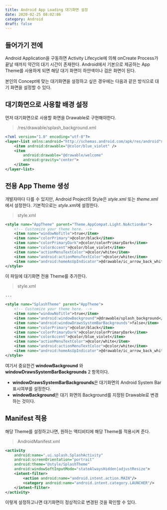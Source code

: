 ```yaml
---
title: Android App Loading 대기화면 설정
date: 2020-02-25 08:02:86
category: Android
draft: false
---
```


## 들어가기 전에

Android Application을 구동하면 Activity Lifecycle에 의해 onCreate Process가 끝날 때까지 약간의 대기 시간이 존재한다. Android에서 기본으로 제공하는 App Theme를 사용하게 되면 해당 대기 화면이 하얀색이나 검은 화면이 된다.

본인의 Concept에 맞는 대기화면을 설정하고 싶은 경우에는 다음과 같은 방식으로 대기 화면을 설정할 수 있다.

## 대기화면으로 사용할 배경 설정

먼저 대기화면으로 사용할 화면을 Drawable로 구현해야한다.

> /res/drawable/splash_background.xml

```xml
<?xml version="1.0" encoding="utf-8"?>
<layer-list xmlns:android="http://schemas.android.com/apk/res/android">
    <item android:drawable="@color/blue_violet" />
    <item
        android:drawable="@drawable/welcome"
        android:gravity="center">
    </item>
</layer-list>
```

## 전용 App Theme 생성

개발자마다 다를 수 있지만, Android Project의 Style은 _style.xml_ 또는 *theme.xml*에서 설정한다. 기본적으로는 *style.xml*에 설정한다.

> style.xml

```xml
<style name="AppTheme" parent="Theme.AppCompat.Light.NoActionBar">
    <!-- Customize your theme here. -->
    <item name="windowNoTitle">true</item>
    <item name="colorPrimary">@color/black</item>
    <item name="colorPrimaryDark">@color/colorPrimaryDark</item>
    <item name="colorAccent">@color/blue_violet</item>
    <item name="actionMenuTextColor">@color/white</item>
    <item name="android:actionMenuTextColor">@color/white</item>
    <item name="android:homeAsUpIndicator">@drawable/ic_arrow_back_white_24dp</item>
</style>
```

이 파일에 대기화면 전용 Theme를 추가한다.

> style.xml

```xml
...

<style name="SplashTheme" parent="AppTheme">
    <!-- Customize your theme here. -->
    <item name="windowNoTitle">true</item>
    <item name="android:windowBackground">@drawable/splash_background</item>
    <item name="android:windowDrawsSystemBarBackgrounds">false</item>
    <item name="colorPrimary">@color/black</item>
    <item name="colorPrimaryDark">@color/colorPrimaryDark</item>
    <item name="colorAccent">@color/blue_violet</item>
    <item name="actionMenuTextColor">@color/white</item>
    <item name="android:actionMenuTextColor">@color/white</item>
    <item name="android:homeAsUpIndicator">@drawable/ic_arrow_back_white_24dp</item>
</style>
```

여기서 중요한건 **windowBackground** 와 **windowDrawsSystemBarBackgrounds** 2 항목이다.

- **windowDrawsSystemBarBackgrounds**은 대기화면의 Android System Bar 표시여부를 설정한다.
- **windowBackground**은 대기 화면의 Background를 지정된 Drawable로 변경하는 것이다.

## Manifest 적용

해당 Theme를 설정하고나면, 원하는 액티비티에 해당 Theme를 적용시켜 준다.

> AndroidManifest.xml

```xml
<activity
    android:name=".ui.splash.SplashActivity"
    android:screenOrientation="portrait"
    android:theme="@style/SplashTheme"
    android:windowSoftInputMode="stateAlwaysHidden|adjustResize">
    <intent-filter>
        <action android:name="android.intent.action.MAIN"/>
        <category android:name="android.intent.category.LAUNCHER"/>
    </intent-filter>
</activity>
```

이렇게 설정하고나면 대기화면이 정상적으로 변경된 것을 확인할 수 있다.

